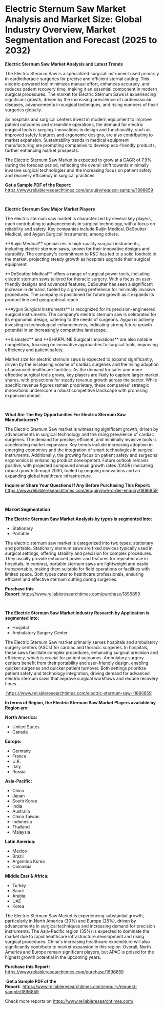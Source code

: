 <p><h1>Electric Sternum Saw Market Analysis and Market Size: Global Industry Overview, Market Segmentation and Forecast (2025 to 2032)</h1></p><p><strong>Electric Sternum Saw Market Analysis and Latest Trends</strong></p>
<p><p>The Electric Sternum Saw is a specialized surgical instrument used primarily in cardiothoracic surgeries for precise and efficient sternal cutting. This electric-powered tool minimizes manual effort, enhances accuracy, and reduces patient recovery time, making it an essential component in modern surgical procedures. The market for Electric Sternum Saws is experiencing significant growth, driven by the increasing prevalence of cardiovascular diseases, advancements in surgical techniques, and rising numbers of heart surgeries globally.</p><p>As hospitals and surgical centers invest in modern equipment to improve patient outcomes and streamline operations, the demand for electric surgical tools is surging. Innovations in design and functionality, such as improved safety features and ergonomic designs, are also contributing to market expansion. Sustainability trends in medical equipment manufacturing are prompting companies to develop eco-friendly products, further enhancing market prospects. </p><p>The Electric Sternum Saw Market is expected to grow at a CAGR of 7.9% during the forecast period, reflecting the overall shift towards minimally invasive surgical technologies and the increasing focus on patient safety and recovery efficiency in surgical practices.</p></p>
<p><strong>Get a Sample PDF of the Report:&nbsp;</strong> <a href="https://www.reliableresearchtimes.com/enquiry/request-sample/1896859?utm_campaign=2722&utm_medium=2&utm_source=Github&utm_content=ia&utm_term=05032025&utm_id=electric-sternum-saw">https://www.reliableresearchtimes.com/enquiry/request-sample/1896859</a></p>
<p>&nbsp;</p>
<p><strong>Electric Sternum Saw Major Market Players</strong></p>
<p><p>The electric sternum saw market is characterized by several key players, each contributing to advancements in surgical technology, with a focus on reliability and safety. Key companies include Ruijin Medical, DeSoutter Medical, and Aygun Surgical Instruments, among others.</p><p>**Ruijin Medical** specializes in high-quality surgical instruments, including electric sternum saws, known for their innovative designs and durability. The company's commitment to R&D has led to a solid foothold in the market, projecting steady growth as hospitals upgrade their surgical equipment.</p><p>**DeSoutter Medical** offers a range of surgical power tools, including electric sternum saws tailored for thoracic surgery. With a focus on user-friendly designs and advanced features, DeSoutter has seen a significant increase in demand, fueled by a growing preference for minimally invasive procedures. The company is positioned for future growth as it expands its product line and geographical reach.</p><p>**Aygun Surgical Instruments** is recognized for its precision-engineered surgical instruments. The company’s electric sternum saw is celebrated for its ergonomic design, catering to the needs of surgeons. Aygun is actively investing in technological enhancements, indicating strong future growth potential in an increasingly competitive landscape.</p><p>**Sismatec** and **SHARPLINE Surgical Innovations** are also notable competitors, focusing on innovative approaches to surgical tools, improving efficiency and patient safety.</p><p>Market size for electric sternum saws is expected to expand significantly, driven by the increasing volume of cardiac surgeries and the rising adoption of advanced healthcare facilities. As the demand for safer and more effective surgical tools grows, key players are likely to capture larger market shares, with projections for steady revenue growth across the sector. While specific revenue figures remain proprietary, these companies' strategic innovations underscore a robust competitive landscape with promising expansion ahead.</p></p>
<p>&nbsp;</p>
<p><strong>What Are The Key Opportunities For Electric Sternum Saw Manufacturers?</strong></p>
<p><p>The Electric Sternum Saw market is witnessing significant growth, driven by advancements in surgical technology and the rising prevalence of cardiac surgeries. The demand for precise, efficient, and minimally invasive tools is accelerating market expansion. Key trends include increasing adoption in emerging economies and the integration of smart technologies in surgical instruments. Additionally, the growing focus on patient safety and surgeons' ergonomics is enhancing product development. Future outlook remains positive, with projected compound annual growth rates (CAGR) indicating robust growth through 2030, fueled by ongoing innovations and an expanding global healthcare infrastructure.</p></p>
<p><strong>Inquire or Share Your Questions If Any Before Purchasing This Report:</strong> <a href="https://www.reliableresearchtimes.com/enquiry/pre-order-enquiry/1896859?utm_campaign=2722&utm_medium=2&utm_source=Github&utm_content=ia&utm_term=05032025&utm_id=electric-sternum-saw">https://www.reliableresearchtimes.com/enquiry/pre-order-enquiry/1896859</a></p>
<p>&nbsp;</p>
<p><strong>Market Segmentation</strong></p>
<p><strong>The Electric Sternum Saw Market Analysis by types is segmented into:</strong></p>
<p><ul><li>Stationary</li><li>Portable</li></ul></p>
<p><p>The electric sternum saw market is categorized into two types: stationary and portable. Stationary sternum saws are fixed devices typically used in surgical settings, offering stability and precision for complex procedures. They usually provide enhanced power and features for repeated use in hospitals. In contrast, portable sternum saws are lightweight and easily transportable, making them suitable for field operations or facilities with limited space. Both types cater to healthcare professionals, ensuring efficient and effective sternum cutting during surgeries.</p></p>
<p><strong>Purchase this Report:&nbsp;</strong><a href="https://www.reliableresearchtimes.com/purchase/1896859?utm_campaign=2722&utm_medium=2&utm_source=Github&utm_content=ia&utm_term=05032025&utm_id=electric-sternum-saw">https://www.reliableresearchtimes.com/purchase/1896859</a></p>
<p>&nbsp;</p>
<p><strong>The Electric Sternum Saw Market Industry Research by Application is segmented into:</strong></p>
<p><ul><li>Hospital</li><li>Ambulatory Surgery Center</li></ul></p>
<p><p>The Electric Sternum Saw market primarily serves hospitals and ambulatory surgery centers (ASCs) for cardiac and thoracic surgeries. In hospitals, these saws facilitate complex procedures, enhancing surgical precision and efficiency, which is crucial for patient outcomes. Ambulatory surgery centers benefit from their portability and user-friendly design, enabling quicker surgeries and quicker patient turnover. Both settings prioritize patient safety and technology integration, driving demand for advanced electric sternum saws that improve surgical workflows and reduce recovery times.</p></p>
<p><a href="https://www.reliableresearchtimes.com/electric-sternum-saw-r1896859?utm_campaign=2722&utm_medium=2&utm_source=Github&utm_content=ia&utm_term=05032025&utm_id=electric-sternum-saw">&nbsp;https://www.reliableresearchtimes.com/electric-sternum-saw-r1896859</a></p>
<p><strong>In terms of Region, the Electric Sternum Saw Market Players available by Region are:</strong></p>
<p>
    <p> <strong> North America: </strong>
        <ul>
            <li>United States</li>
            <li>Canada</li>
        </ul>
        </p> 
    <p> <strong> Europe: </strong>
        <ul>
            <li>Germany</li>
            <li>France</li>
            <li>U.K.</li>
            <li>Italy</li>
            <li>Russia</li>
        </ul>
        </p> 
    <p> <strong> Asia-Pacific: </strong>
        <ul>
            <li>China</li>
            <li>Japan</li>
            <li>South Korea</li>
            <li>India</li>
            <li>Australia</li>
            <li>China Taiwan</li>
            <li>Indonesia</li>
            <li>Thailand</li>
            <li>Malaysia</li>
        </ul>
        </p> 
    <p> <strong> Latin America: </strong>
        <ul>
            <li>Mexico</li>
            <li>Brazil</li>
            <li>Argentina Korea</li>
            <li>Colombia</li>
        </ul>
        </p> 
    <p> <strong> Middle East & Africa: </strong>
        <ul>
            <li>Turkey</li>
            <li>Saudi</li>
            <li>Arabia</li>
            <li>UAE</li>
            <li>Korea</li>
        </ul>
    </p>
    </p>
<p><p>The Electric Sternum Saw Market is experiencing substantial growth, particularly in North America (30%) and Europe (25%), driven by advancements in surgical techniques and increasing demand for precision instruments. The Asia-Pacific region (35%) is expected to dominate the market due to rapid healthcare infrastructure development and rising surgical procedures. China's increasing healthcare expenditure will also significantly contribute to market expansion in this region. Overall, North America and Europe remain significant players, but APAC is poised for the highest growth potential in the upcoming years.</p></p>
<p><strong>Purchase this Report: </strong><a href="https://www.reliableresearchtimes.com/purchase/1896859?utm_campaign=2722&utm_medium=2&utm_source=Github&utm_content=ia&utm_term=05032025&utm_id=electric-sternum-saw">https://www.reliableresearchtimes.com/purchase/1896859</a></p>
<p>&nbsp;<strong>Get a Sample PDF of the Report:&nbsp;&nbsp;</strong><a href="https://www.reliableresearchtimes.com/enquiry/request-sample/1896859?utm_campaign=2722&utm_medium=2&utm_source=Github&utm_content=ia&utm_term=05032025&utm_id=electric-sternum-saw">https://www.reliableresearchtimes.com/enquiry/request-sample/1896859</a></p>
<p><strong></strong></p>
<p>Check more reports on <a href="https://www.reliableresearchtimes.com/?utm_campaign=2722&utm_medium=2&utm_source=Github&utm_content=ia&utm_term=05032025&utm_id=electric-sternum-saw">https://www.reliableresearchtimes.com/</a></p>